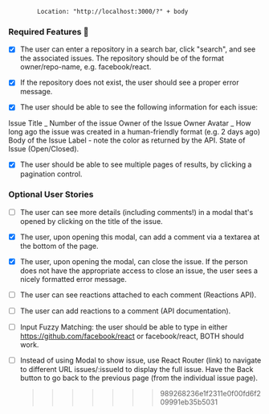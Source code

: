             Location: "http://localhost:3000/?" + body

### Required Features 🎯

- [x] The user can enter a repository in a search bar, click "search", and see the associated issues. The repository should be of the format owner/repo-name, e.g. facebook/react.

- [x] If the repository does not exist, the user should see a proper error message.

- [x] The user should be able to see the following information for each issue:

Issue Title _ Number of the issue
Owner of the Issue
Owner Avatar _ How long ago the issue was created in a human-friendly format (e.g. 2 days ago)
Body of the Issue
Label - note the color as returned by the API.
State of Issue (Open/Closed).

- [x] The user should be able to see multiple pages of results, by clicking a pagination control.

### Optional User Stories

- [ ] The user can see more details (including comments!) in a modal that's opened by clicking on the title of the issue.

- [x] The user, upon opening this modal, can add a comment via a textarea at the bottom of the page.

- [x] The user, upon opening the modal, can close the issue. If the person does not have the appropriate access to close an issue, the user sees a nicely formatted error message.

- [ ] The user can see reactions attached to each comment (Reactions API).
- [ ] The user can add reactions to a comment (API documentation).

- [ ] Input Fuzzy Matching: the user should be able to type in either https://github.com/facebook/react or facebook/react, BOTH should work.

- [ ] Instead of using Modal to show issue, use React Router (link) to navigate to different URL issues/:issueId to display the full issue. Have the Back button to go back to the previous page (from the individual issue page).
  > > > > > > > 989268236e1f2311e0f00fd6f209991eb35b5031
